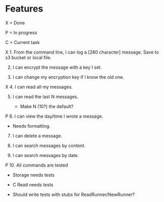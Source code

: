 # Features

X = Done

P = In progress

C = Current task

X 1. From the command line, I can log a [280 character] message. Save to s3 bucket or local file.

2. I can encrypt the message with a key I set.

3. I can change my encryption key if I know the old one.

X 4. I can read all my messages.

5. I can read the last N messages.

    * Make N (10?) the default?

P 6. I can view the day/time I wrote a message.

   * Needs formatting.

7. I can delete a message.

8. I can search messages by content.

9. I can search messages by date.

P 10. All commands are tested

   * Storage needs tests
    
   * C Read needs tests
    
   * Should write tests with stubs for ReadRunner/NewRunner? 

